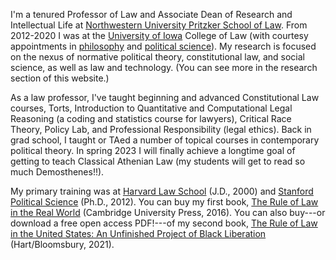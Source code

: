 I'm a tenured Professor of Law and Associate Dean of Research and Intellectual Life at  [Northwestern University Pritzker School of Law](http://www.law.northwestern.edu/). From 2012-2020 I was at the [University of Iowa](https://law.uiowa.edu/paul-gowder) College of Law (with courtesy appointments in [philosophy](https://clas.uiowa.edu/philosophy/people/paul-gowder) and [political science](https://clas.uiowa.edu/polisci/people/paul-gowder)).  My research is focused on the nexus of normative political theory, constitutional law, and social science, as well as law and technology. (You can see more in the research section of this website.)

As a law professor, I've taught beginning and advanced Constitutional Law courses, Torts, Introduction to Quantitative and Computational Legal Reasoning (a coding and statistics course for lawyers), Critical Race Theory, Policy Lab, and Professional Responsibility (legal ethics). Back in grad school, I taught or TAed a number of topical courses in contemporary political theory. In spring 2023 I will finally achieve a longtime goal of getting to teach Classical Athenian Law (my students will get to read so much Demosthenes!!).

My primary training was at [Harvard Law School](http://hls.harvard.edu/) (J.D., 2000) and [Stanford Political Science](https://politicalscience.stanford.edu/) (Ph.D., 2012).  You can buy my first book, [The Rule of Law in the Real World](https://rulelaw.net) (Cambridge University Press, 2016). You can also buy---or download a free open access PDF!---of my second book, [The Rule of Law in the United States: An Unfinished Project of Black Liberation](https://rulelaw.us) (Hart/Bloomsbury, 2021). 
